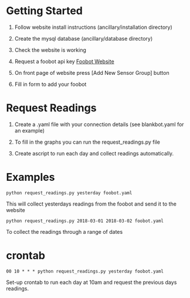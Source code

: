 Getting Started
===============

1. Follow website install instructions (ancillary/installation directory)
 
2. Create the mysql database (ancillary/database directory)

3. Check the website is working

4. Request a foobot api key [Foobot Website](https://api.foobot.io/apidoc/index.html)
 
5. On front page of website press [Add New Sensor Group] button

6. Fill in form to add your foobot

# Request Readings

1. Create a .yaml file with your connection details (see blankbot.yaml for an example)

2. To fill in the graphs you can run the request_readings.py file

3. Create ascript to run each day and collect readings automatically.

# Examples

    python request_readings.py yesterday foobot.yaml
    
This will collect yesterdays readings from the foobot and send it to the website

    python request_readings.py 2018-03-01 2018-03-02 foobot.yaml
    
To collect the readings through a range of dates
    
# crontab

    00 10 * * * python request_readings.py yesterday foobot.yaml

Set-up crontab to run each day at 10am and request the previous days readings.
